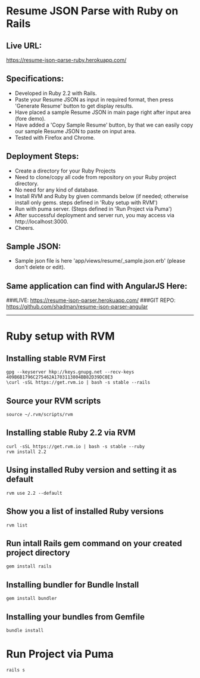 # Resume JSON Parse with Ruby on Rails

## Live URL:
https://resume-json-parse-ruby.herokuapp.com/


## Specifications:
- Developed in Ruby 2.2 with Rails.
- Paste your Resume JSON as input in required format, then press 'Generate Resume' button to get display results.
- Have placed a sample Resume JSON in main page right after input area (fore demo).
- Have added a 'Copy Sample Resume' button, by that we can easily copy our sample Resume JSON to paste on input area.
- Tested with Firefox and Chrome.

## Deployment Steps:
- Create a directory for your Ruby Projects
- Need to clone/copy all code from repository on your Ruby project directory.
- No need for any kind of database.
- Install RVM and Ruby by given commands below (if needed; otherwise install only gems. steps defined in 'Ruby setup with RVM')
- Run with puma server. (Steps defined in 'Run Project via Puma')
- After successful deployment and server run, you may access via http://localhost:3000.
- Cheers.

## Sample JSON:
- Sample json file is here 'app/views/resume/_sample.json.erb' (please don't delete or edit).

## Same application can find with AngularJS Here:
###LIVE: 
https://resume-json-parser.herokuapp.com/
###GIT REPO: 
https://github.com/shadman/resume-json-parser-angular

--------------

# Ruby setup with RVM

## Installing stable RVM First

	gpg --keyserver hkp://keys.gnupg.net --recv-keys 409B6B1796C275462A1703113804BB82D39DC0E3
	\curl -sSL https://get.rvm.io | bash -s stable --rails

## Source your RVM scripts

	source ~/.rvm/scripts/rvm
	
## Installing stable Ruby 2.2 via RVM

	curl -sSL https://get.rvm.io | bash -s stable --ruby
	rvm install 2.2

## Using installed Ruby version and setting it as default

	rvm use 2.2 --default

## Show you a list of installed Ruby versions

	rvm list

## Run intall Rails gem command on your created project directory

	gem install rails

## Installing bundler for Bundle Install

	gem install bundler

## Installing your bundles from Gemfile

	bundle install 


# Run Project via Puma

	rails s

